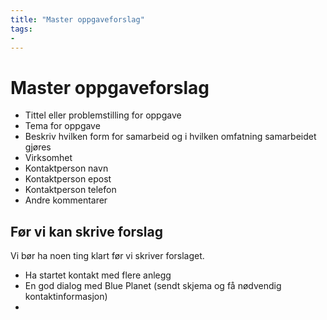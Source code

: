 ```yaml
---
title: "Master oppgaveforslag"
tags:
- 
---
```

# Master oppgaveforslag

- Tittel eller problemstilling for oppgave
- Tema for oppgave
- Beskriv hvilken form for samarbeid og i hvilken omfatning samarbeidet gjøres
- Virksomhet
- Kontaktperson navn
- Kontaktperson epost
- Kontaktperson telefon
- Andre kommentarer

## Før vi kan skrive forslag
Vi bør ha noen ting klart før vi skriver forslaget.
- Ha startet kontakt med flere anlegg 
- En god dialog med Blue Planet (sendt skjema og få nødvendig kontaktinformasjon)
- 


